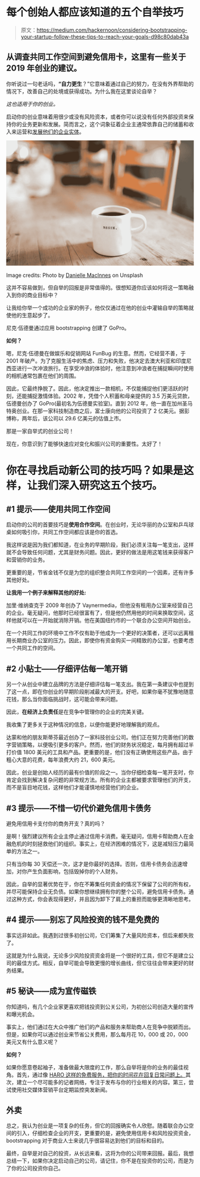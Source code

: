 # 每个创始人都应该知道的五个自举技巧

> 原文：<https://medium.com/hackernoon/considering-bootstrapping-your-startup-follow-these-tips-to-reach-your-goals-d98c80dab43a>

## 从调查共同工作空间到避免信用卡，这里有一些关于 2019 年创业的建议。

你听说过一句老话吗，**“自力更生**？”它意味着通过自己的努力，在没有外界帮助的情况下，改善自己的处境或获得成功。为什么我在这里谈论自举？

*这也适用于你的创业。*

启动你的创业意味着用很少或没有风险资本，或者你可以说没有任何外部投资来保持你的业务更新和发展。简而言之，这个词象征着企业主通常依靠自己的储蓄和收入来运营和[发展他们的企业实体](https://www.incparadise.net/how-grow-business/)。

![](img/9d87880a3183a4bf42af66c05df5592a.png)

Image credits: Photo by [Danielle MacInnes](https://unsplash.com/photos/IuLgi9PWETU?utm_source=unsplash&utm_medium=referral&utm_content=creditCopyText) on Unsplash

这并不容易做到，但自举的回报是非常值得的。很想知道你应该如何将这一策略融入到你的商业目标中？

让我给你举一个成功的企业家的例子，他仅仅通过在他的创业中灌输自举的策略就使他的生意起步了。

尼克·伍德曼通过应用 bootstrapping 创建了 GoPro。

**如何？**

嗯，尼克·伍德曼在做娱乐和促销网站 FunBug 的生意。然而，它经营不善，于 2001 年破产。为了克服生活中的焦虑、压力和失败，他决定去澳大利亚和印度尼西亚进行一次冲浪旅行。在享受冲浪的体验时，他注意到冲浪者在捕捉瞬间时使用的相机通常包裹在他们的周围。

因此，它最终挣脱了。因此，他决定推出一款相机，不仅能捕捉他们更活跃的时刻，还能捕捉激情体验。2002 年，凭借个人积蓄和母亲提供的 3.5 万美元贷款，伍德曼创办了 GoPro(最初名为伍德曼实验室)。直到 2012 年，他一直在加州圣马特奥创业。在那一家科技制造商之后，富士康向他的公司投资了 2 亿美元。据彭博称，两年后，该公司以 29.6 亿美元的估值上市。

那是一家自举式的创业公司！

现在，你意识到了能够快速应对变化和振兴公司的重要性。太好了！

# 你在寻找启动新公司的技巧吗？如果是这样，让我们深入研究这五个技巧。

## **#1 提示——使用共同工作空间**

启动你的公司的首要技巧是**使用合作空间**。在创业时，无论华丽的办公室和乒乓球桌如何吸引你，共同工作空间都应该是你的首选。

我这样说是因为我们都知道，在业务的早期阶段，我们必须关注每一笔支出，这样就不会导致任何问题，尤其是财务问题。因此，更好的做法是用这笔钱来获得客户和营销你的业务。

更重要的是，节省金钱不仅是为您的组织整合共同工作空间的一个因素，还有许多其他好处。

**让我用一个例子来解释其他的好处:**

加里·维纳查克于 2009 年创办了 Vaynermedia，但他没有租用办公室来经营自己的企业。毫无疑问，他那时已经很富有了，但是他仍然用他的时间来换取空间，这样他就可以在一开始就消除开销。他在美国纽约市的一个联合办公空间开始创业。

在一个共同工作的环境中工作不仅有助于他成为一个更好的决策者，还可以远离租用长期商业办公室的压力。因此，即使你有资金购买一间精致的办公室，也要考虑一个共同工作的空间。

## **#2 小贴士——仔细评估每一笔开销**

另一个从创业中建立品牌的方法是仔细评估每一笔支出。我在第一条建议中也提到了这一点，即在你创业的早期阶段削减最大的开支。好吧，如果你毫不犹豫地随意花钱，那么当你面临挑战时，这可能会带来问题。

因此，**在经济上负责任**是在竞争中管理你的企业的完美关键。

我收集了更多关于这种情况的信息，以便你能更好地理解我的观点。

达蒙和他的朋友斯蒂芬最近创办了一家科技创业公司。他们正在努力完善他们的数字营销策略，以便吸引更多的客户。然而，他们的财务状况稳定，每月拥有超过半打价值 1800 美元的工具和产品。更重要的是，他们没有正确使用这些产品，由于粗心大意的花费，每年浪费大约 21，600 美元。

因此，创业是创始人经历的最有价值的阶段之一。当你仔细检查每一笔开支时，你肯定会找到解决复杂问题的非常规方法。所有的企业主都被要求管理他们的开支，而不是盲目地花钱，这样他们才能谨慎地经营他们的企业。

## **#3 提示——不惜一切代价避免信用卡债务**

避免用信用卡支付你的商务开支？真的吗？

是啊！强烈建议所有企业主停止通过信用卡消费。毫无疑问，信用卡帮助商人在金融危机的时刻拯救他们的组织。事实上，在经济困难的情况下，这是减轻压力最简单的方法之一。

只有当你每 30 天偿还一次，这才是你最好的选择。否则，信用卡债务会迅速增加，对你产生负面影响，包括毁掉你的个人财务。

因此，自举的显著优势在于，你在不筹集任何资金的情况下保留了公司的所有权，并尽可能保持企业无负债。如果你想继续拥有你的整个公司，避免信用卡债务。通过这种方式，你会表现得更好，并且因为卸下了肩上的重担而能够更清晰地思考。

## **#4 提示——别忘了风险投资的钱不是免费的**

事实远非如此。我遇到过很多初创公司，它们筹集了大量风险资本，但后来都失败了。

这就是为什么我说，无论多少风险投资资金将是一个很好的工具，但它不是建立公司的最佳方式。相反，自举可能会导致更慢的增长曲线，但它往往会带来更好的财务结果。

## **#5 秘诀——成为宣传磁铁**

你知道吗，有几个企业家更喜欢把钱投资到公关公司，为初创公司创造大量的宣传和曝光机会。

事实上，他们通过在大众中推广他们的产品和服务来帮助商人在竞争中脱颖而出。但是，如果你可以通过创业来节省公关费用，那么每月花 10，000 或 20，000 美元又有什么意义呢？

**如何？**

如果你愿意卷起袖子，准备做最大限度的工作，那么自举将是你的业务的最佳视角。首先，通过像 [HARO 这样的免费服务，把你的时间花在回复日常问题上。](https://www.helpareporter.com/)其次，建立一个尽可能多的记者网络，专注于发布与你的行业相关的内容。第三，尝试使用社交媒体营销平台定期监控突发新闻。

## **外卖**

总之，我认为创业是一项复杂的任务，但它的回报确实令人欣慰。随着联合办公空间的引入，仔细检查企业的开支，更重要的是，避免使用信用卡和风险投资资金，bootstrapping 对于商业人士来说几乎很容易达到他们的目标和目的。

最终，自举是对自己的投资，从长远来看，这将为你的公司带来回报。最后，我想总结一下，如果你决定启动自己的公司，请记住，你不是在投资你的公司，而是为了你的公司投资你自己。